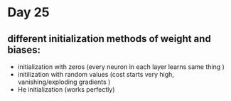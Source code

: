 # Day 25 

## different initialization methods of weight and biases:
- initialization with zeros (every neuron in each layer learns same thing )
- initilization with random values (cost starts very high, vanishing/exploding gradients )
- He initialization  (works perfectly)